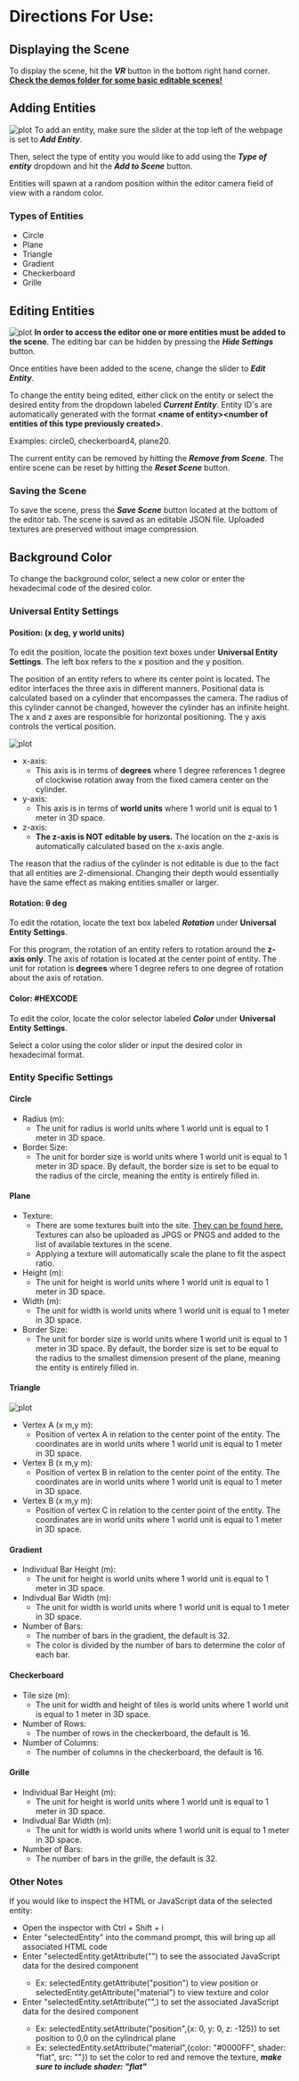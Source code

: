 # Directions For Use: #

## Displaying the Scene
To display the scene, hit the ***VR*** button in the bottom right hand corner.
[**Check the demos folder for some basic editable scenes!**](https://github.com/brendanc490/WebVR-Test-Patterns/tree/main/Custom/demos)

## Adding Entities
![plot](../Images/editor.PNG)
To add an entity, make sure the slider at the top left of the webpage is set to ***Add Entity***.  

Then, select the type of entity you would like to add using the ***Type of entity*** dropdown and hit the ***Add to Scene*** button.

Entities will spawn at a random position within the editor camera field of view with a random color.

### Types of Entities
- Circle
- Plane
- Triangle
- Gradient
- Checkerboard
- Grille

## Editing Entities
![plot](../Images/editorExample.PNG)
**In order to access the editor one or more entities must be added to the scene**. The editing bar can be hidden by pressing the ***Hide Settings*** button.

Once entities have been added to the scene, change the slider to ***Edit Entity***.

To change the entity being edited, either click on the entity or select the desired entity from the dropdown labeled ***Current Entity***.
Entity ID's are automatically generated with the format **\<name of entity\>\<number of entities of this type previously created\>**.  

Examples: circle0, checkerboard4, plane20.

The current entity can be removed by hitting the ***Remove from Scene***. The entire scene can be reset by hitting the ***Reset Scene*** button.

### Saving the Scene
To save the scene, press the ***Save Scene*** button located at the bottom of the editor tab. The scene is saved as an editable JSON file. Uploaded textures are preserved without image compression.

## Background Color
To change the background color, select a new color or enter the hexadecimal code of the desired color.

### Universal Entity Settings
#### Position: (x deg, y world units)
To edit the position, locate the position text boxes under **Universal Entity Settings**. The left box refers to the x position and the y position.  

The position of an entity refers to where its center point is located. The editor interfaces the three axis in different manners. 
Positional data is calculated based on a cylinder that encompasses the camera. The radius of this cylinder cannot be changed, however the cylinder has an infinite height. The x and z axes are responsible for horizontal positioning. The y axis controls the vertical position. 

![plot](../Images/cylinderRadius.PNG)

- x-axis: 
   - This axis is in terms of **degrees** where 1 degree references 1 degree of clockwise rotation away from the fixed camera center on the cylinder.
- y-axis: 
   - This axis is in terms of **world units** where 1 world unit is equal to 1 meter in 3D space. 
- z-axis: 
   - **The z-axis is NOT editable by users.** The location on the z-axis is automatically calculated based on the x-axis angle.

The reason that the radius of the cylinder is not editable is due to the fact that all entities are 2-dimensional. Changing their depth would essentially have the same effect as making entities smaller or larger.

#### Rotation: θ deg
To edit the rotation, locate the text box labeled ***Rotation*** under **Universal Entity Settings**.

For this program, the rotation of an entity refers to rotation around the **z-axis only**. The axis of rotation is located at the center point of entity. The unit for rotation is **degrees** where 1 degree refers to one degree of rotation about the axis of rotation.

#### Color: #HEXCODE
To edit the color, locate the color selector labeled ***Color*** under **Universal Entity Settings**.

Select a color using the color slider or input the desired color in hexadecimal format.

### Entity Specific Settings
#### Circle 
- Radius (m): 
   - The unit for radius is world units where 1 world unit is equal to 1 meter in 3D space.
- Border Size: 
   - The unit for border size is world units where 1 world unit is equal to 1 meter in 3D space. By default, the border size is set to be equal to the radius of the circle, meaning the entity is entirely filled in.

#### Plane
- Texture: 
   - There are some textures built into the site. [They can be found here.](https://github.com/brendanc490/WebVR-Test-Patterns/tree/main/Custom/textures) Textures can also be uploaded as JPGS or PNGS and added to the list of available textures in the scene. 
   - Applying a texture will automatically scale the plane to fit the aspect ratio.
- Height (m): 
   - The unit for height is world units where 1 world unit is equal to 1 meter in 3D space.
- Width (m): 
   - The unit for width is world units where 1 world unit is equal to 1 meter in 3D space.
- Border Size: 
   - The unit for border size is world units where 1 world unit is equal to 1 meter in 3D space. By default, the border size is set to be equal to the radius to the smallest dimension present of the plane, meaning the entity is entirely filled in.

#### Triangle
![plot](../Images/triangle.PNG)
- Vertex A (x m,y m):
   - Position of vertex A in relation to the center point of the entity. The coordinates are in world units where 1 world unit is equal to 1 meter in 3D space.
- Vertex B (x m,y m):
   - Position of vertex B in relation to the center point of the entity. The coordinates are in world units where 1 world unit is equal to 1 meter in 3D space.
- Vertex B (x m,y m):
   - Position of vertex C in relation to the center point of the entity. The coordinates are in world units where 1 world unit is equal to 1 meter in 3D space.

#### Gradient
- Individual Bar Height (m): 
   - The unit for height is world units where 1 world unit is equal to 1 meter in 3D space.
- Indivdual Bar Width (m): 
   - The unit for width is world units where 1 world unit is equal to 1 meter in 3D space.
- Number of Bars:
   - The number of bars in the gradient, the default is 32.
   - The color is divided by the number of bars to determine the color of each bar.

#### Checkerboard
- Tile size (m): 
   - The unit for width and height of tiles is world units where 1 world unit is equal to 1 meter in 3D space.
- Number of Rows: 
   - The number of rows in the checkerboard, the default is 16.
- Number of Columns:
   - The number of columns in the checkerboard, the default is 16.

#### Grille
- Individual Bar Height (m): 
   - The unit for height is world units where 1 world unit is equal to 1 meter in 3D space.
- Indivdual Bar Width (m): 
   - The unit for width is world units where 1 world unit is equal to 1 meter in 3D space.
- Number of Bars:
   - The number of bars in the grille, the default is 32.

### Other Notes
If you would like to inspect the HTML or JavaScript data of the selected entity:  
- Open the inspector with Ctrl + Shift + i
- Enter "selectedEntity" into the command prompt, this will bring up all associated HTML code
- Enter "selectedEntity.getAttribute("<desired component>") to see the associated JavaScript data for the desired component
   - Ex: selectedEntity.getAttribute("position") to view position or selectedEntity.getAttribute("material") to view texture and color
- Enter "selectedEntity.setAttribute("<desired component>",<desired value>) to set the associated JavaScript data for the desired component
   - Ex: selectedEntity.setAttribute("position",{x: 0, y: 0, z: -125}) to set position to 0,0 on the cylindrical plane
   - Ex: selectedEntity.setAttribute("material",{color: "#0000FF", shader: "flat", src: ""}) to set the color to red and remove the texture, ***make sure to include shader: "flat"*** 
